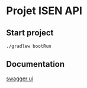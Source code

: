 # Projet ISEN API

## Start project 

```shell
./gradlew bootRun
```

## Documentation 

[swagger ui](localhost:8080/swagger-ui/index.html)